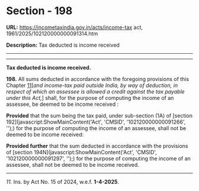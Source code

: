 # Section - 198

**URL:** https://incometaxindia.gov.in/acts/income-tax act, 1961/2025/102120000000091314.htm

**Description:** Tax deducted is income received

---

****

**Tax deducted is income received.**

**198.** All sums deducted in accordance with the foregoing provisions of this Chapter [11](javascript:ShowFootnote\('fn11'\);)[_and income-tax paid outside India, by way of deduction, in respect of which an assessee is allowed a credit against the tax payable under this Act,_] shall, for the purpose of computing the income of an assessee, be deemed to be income received :

**Provided** that the sum being the tax paid, under sub-section (1A) of [section 192](javascript:ShowMainContent\('Act', 'CMSID', '102120000000091266', ''\);) for the purpose of computing the income of an assessee, shall not be deemed to be income received:

**Provided further** that the sum deducted in accordance with the provisions of [section 194N](javascript:ShowMainContent\('Act', 'CMSID', '102120000000091297', ''\);) for the purpose of computing the income of an assessee, shall not be deemed to be income received.

* * *

_11._ Ins. by Act No. 15 of 2024, w.e.f. **1-4-2025**.
